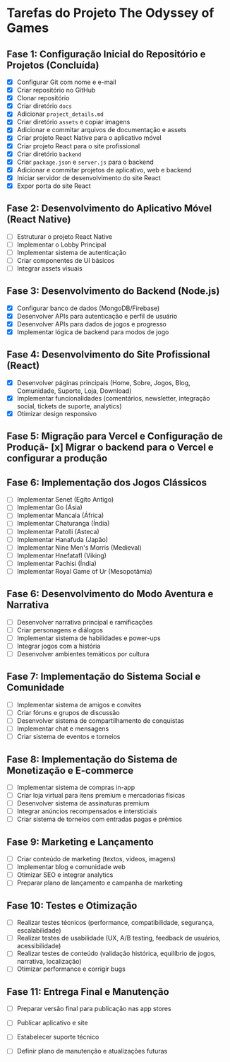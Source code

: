 # Tarefas do Projeto The Odyssey of Games

## Fase 1: Configuração Inicial do Repositório e Projetos (Concluída)
- [x] Configurar Git com nome e e-mail
- [x] Criar repositório no GitHub
- [x] Clonar repositório
- [x] Criar diretório `docs`
- [x] Adicionar `project_details.md`
- [x] Criar diretório `assets` e copiar imagens
- [x] Adicionar e commitar arquivos de documentação e assets
- [x] Criar projeto React Native para o aplicativo móvel
- [x] Criar projeto React para o site profissional
- [x] Criar diretório `backend`
- [x] Criar `package.json` e `server.js` para o backend
- [x] Adicionar e commitar projetos de aplicativo, web e backend
- [x] Iniciar servidor de desenvolvimento do site React
- [x] Expor porta do site React

## Fase 2: Desenvolvimento do Aplicativo Móvel (React Native)
- [ ] Estruturar o projeto React Native
- [ ] Implementar o Lobby Principal
- [ ] Implementar sistema de autenticação
- [ ] Criar componentes de UI básicos
- [ ] Integrar assets visuais

## Fase 3: Desenvolvimento do Backend (Node.js)
- [x] Configurar banco de dados (MongoDB/Firebase)
- [x] Desenvolver APIs para autenticação e perfil de usuário
- [x] Desenvolver APIs para dados de jogos e progresso
- [x] Implementar lógica de backend para modos de jogo

## Fase 4: Desenvolvimento do Site Profissional (React)
- [x] Desenvolver páginas principais (Home, Sobre, Jogos, Blog, Comunidade, Suporte, Loja, Download)
- [x] Implementar funcionalidades (comentários, newsletter, integração social, tickets de suporte, analytics)
- [x] Otimizar design responsivo

## Fase 5: Migração para Vercel e Configuração de Produçã- [x] Migrar o backend para o Vercel e configurar a produção
## Fase 6: Implementação dos Jogos Clássicos
- [ ] Implementar Senet (Egito Antigo)
- [ ] Implementar Go (Ásia)
- [ ] Implementar Mancala (África)
- [ ] Implementar Chaturanga (Índia)
- [ ] Implementar Patolli (Asteca)
- [ ] Implementar Hanafuda (Japão)
- [ ] Implementar Nine Men's Morris (Medieval)
- [ ] Implementar Hnefatafl (Viking)
- [ ] Implementar Pachisi (Índia)
- [ ] Implementar Royal Game of Ur (Mesopotâmia)

## Fase 6: Desenvolvimento do Modo Aventura e Narrativa
- [ ] Desenvolver narrativa principal e ramificações
- [ ] Criar personagens e diálogos
- [ ] Implementar sistema de habilidades e power-ups
- [ ] Integrar jogos com a história
- [ ] Desenvolver ambientes temáticos por cultura

## Fase 7: Implementação do Sistema Social e Comunidade
- [ ] Implementar sistema de amigos e convites
- [ ] Criar fóruns e grupos de discussão
- [ ] Desenvolver sistema de compartilhamento de conquistas
- [ ] Implementar chat e mensagens
- [ ] Criar sistema de eventos e torneios

## Fase 8: Implementação do Sistema de Monetização e E-commerce
- [ ] Implementar sistema de compras in-app
- [ ] Criar loja virtual para itens premium e mercadorias físicas
- [ ] Desenvolver sistema de assinaturas premium
- [ ] Integrar anúncios recompensados e intersticiais
- [ ] Criar sistema de torneios com entradas pagas e prêmios

## Fase 9: Marketing e Lançamento
- [ ] Criar conteúdo de marketing (textos, vídeos, imagens)
- [ ] Implementar blog e comunidade web
- [ ] Otimizar SEO e integrar analytics
- [ ] Preparar plano de lançamento e campanha de marketing

## Fase 10: Testes e Otimização
- [ ] Realizar testes técnicos (performance, compatibilidade, segurança, escalabilidade)
- [ ] Realizar testes de usabilidade (UX, A/B testing, feedback de usuários, acessibilidade)
- [ ] Realizar testes de conteúdo (validação histórica, equilíbrio de jogos, narrativa, localização)
- [ ] Otimizar performance e corrigir bugs

## Fase 11: Entrega Final e Manutenção
- [ ] Preparar versão final para publicação nas app stores
- [ ] Publicar aplicativo e site
- [ ] Estabelecer suporte técnico
- [ ] Definir plano de manutenção e atualizações futuras



